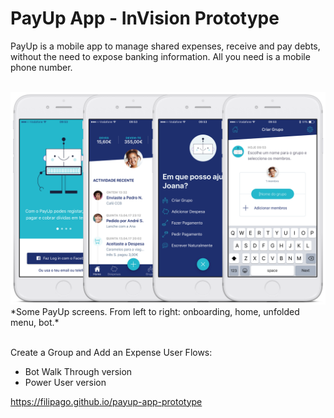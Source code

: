# PayUp App - InVision Prototype

PayUp is a mobile app to manage shared expenses, receive and pay debts, without the need to
expose banking information. All you need is a mobile phone number.
<br></br>

<img src="https://raw.githubusercontent.com/FilipaGo/payup-app-prototype/master/_images_readme/payup_comp%402x.png" width="1000" />
*Some PayUp screens. From left to right: onboarding, home, unfolded menu, bot.*
<br></br>

Create a Group and Add an Expense User Flows:

* Bot Walk Through version
* Power User version

https://filipago.github.io/payup-app-prototype
